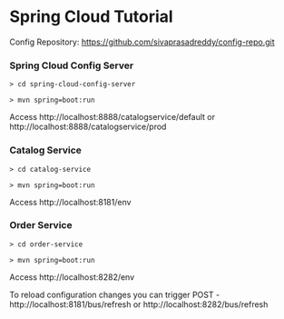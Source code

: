 # Spring Cloud Tutorial

Config Repository: https://github.com/sivaprasadreddy/config-repo.git

### Spring Cloud Config Server

`> cd spring-cloud-config-server`

`> mvn spring=boot:run` 

Access http://localhost:8888/catalogservice/default or http://localhost:8888/catalogservice/prod

 
### Catalog Service

`> cd catalog-service`

`> mvn spring=boot:run` 

Access http://localhost:8181/env

### Order Service

`> cd order-service`

`> mvn spring=boot:run` 

Access http://localhost:8282/env


To reload configuration changes you can trigger POST - http://localhost:8181/bus/refresh or http://localhost:8282/bus/refresh
